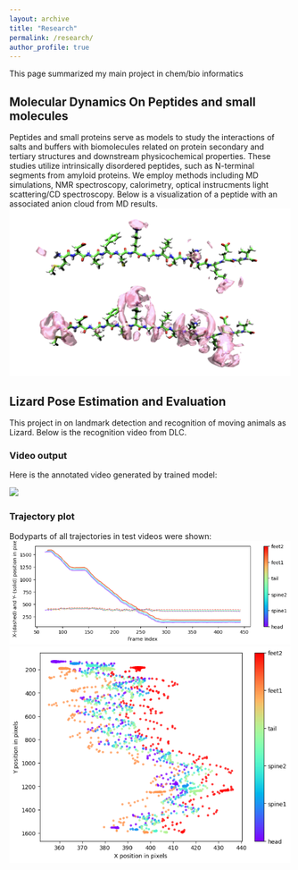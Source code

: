 ```yaml
---
layout: archive
title: "Research"
permalink: /research/
author_profile: true
---
```


This page summarized my main project in chem/bio informatics
 ## Molecular Dynamics On Peptides and small molecules 
 
Peptides and small proteins serve as models to study the interactions of salts and buffers with biomolecules related on protein secondary and tertiary structures and downstream physicochemical properties. These studies utilize intrinsically disordered peptides, such as N-terminal segments from amyloid proteins. We employ methods including MD simulations, NMR spectroscopy, calorimetry, optical instrucments light scattering/CD spectroscopy. Below is a visualization of a peptide with an associated anion cloud from MD results.  
![Visualization of a peptide with an anion cloud](../files/travis-asynK.png)

## Lizard Pose Estimation and Evaluation
 
 This project in on landmark detection and recognition of moving animals as Lizard. Below is the recognition video from DLC. 
### Video output 

Here is the annotated video generated by trained model:

![](../images/labeled_2.gif)

### Trajectory plot 

Bodyparts of all trajectories in test videos were shown:
![](../images/plot.png)
![](../images/trajectory.png)

